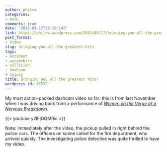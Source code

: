 ```yaml
---
author: philrw
categories:
- Auto
comments: true
date: "2015-03-17T15:10:14Z"
link: https://philrw.wordpress.com/2015/03/17/bringing-you-all-the-greatest-hits/
post_format:
- Video
slug: bringing-you-all-the-greatest-hits
tags:
- accident
- automobile
- collision
- dashcam
- injury
title: Bringing you all the greatest hits!
wordpress_id: 85527
---
```


My most action-packed dashcam video so far: this is from last November when I was driving back from a performance of *[Women on the Verge of a Nervous Breakdown](http://equinoxtheatredenver.dreamhosters.com/women-on-the-verge-of-a-nervous-breakdown-the-musical/)*.

{{< youtube y2lFjGQMRic >}}<!--more-->

Note: Immediately after the video, the pickup pulled in right behind the police cars. The officers on scene called for the fire department, who arrived quickly. The investigating police detective was quite thrilled to have my video.

